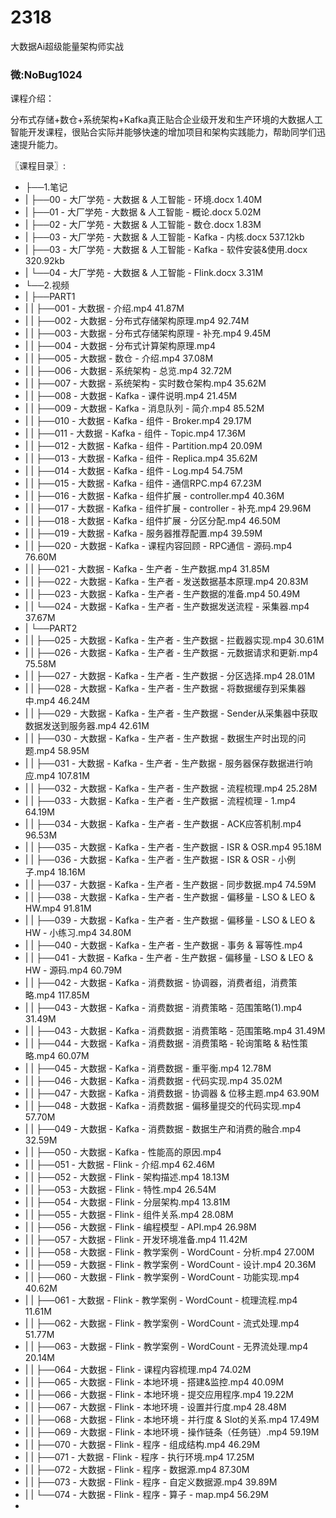 # 2318
大数据Ai超级能量架构师实战
### 微:NoBug1024 


课程介绍：

分布式存储+数仓+系统架构+Kafka真正贴合企业级开发和生产环境的大数据人工智能开发课程，很贴合实际并能够快速的增加项目和架构实践能力，帮助同学们迅速提升能力。


〖课程目录〗:

- ├──1.笔记  
- |   ├──00 - 大厂学苑 - 大数据 & 人工智能 - 环境.docx  1.40M
- |   ├──01 - 大厂学苑 - 大数据 & 人工智能 - 概论.docx  5.02M
- |   ├──02 - 大厂学苑 - 大数据 & 人工智能 - 数仓.docx  1.83M
- |   ├──03 - 大厂学苑 - 大数据 & 人工智能 - Kafka - 内核.docx  537.12kb
- |   ├──03 - 大厂学苑 - 大数据 & 人工智能 - Kafka - 软件安装&使用.docx  320.92kb
- |   └──04 - 大厂学苑 - 大数据 & 人工智能 - Flink.docx  3.31M
- └──2.视频  
- |   ├──PART1  
- |   |   ├──001 - 大数据 - 介绍.mp4  41.87M
- |   |   ├──002 - 大数据 - 分布式存储架构原理.mp4  92.74M
- |   |   ├──003 - 大数据 - 分布式存储架构原理 - 补充.mp4  9.45M
- |   |   ├──004 - 大数据 - 分布式计算架构原理.mp4  
- |   |   ├──005 - 大数据 - 数仓 - 介绍.mp4  37.08M
- |   |   ├──006 - 大数据 - 系统架构 - 总览.mp4  32.72M
- |   |   ├──007 - 大数据 - 系统架构 - 实时数仓架构.mp4  35.62M
- |   |   ├──008 - 大数据 - Kafka - 课件说明.mp4  21.45M
- |   |   ├──009 - 大数据 - Kafka - 消息队列 - 简介.mp4  85.52M
- |   |   ├──010 - 大数据 - Kafka - 组件 - Broker.mp4  29.17M
- |   |   ├──011 - 大数据 - Kafka - 组件 - Topic.mp4  17.36M
- |   |   ├──012 - 大数据 - Kafka - 组件 - Partition.mp4  20.09M
- |   |   ├──013 - 大数据 - Kafka - 组件 - Replica.mp4  35.62M
- |   |   ├──014 - 大数据 - Kafka - 组件 - Log.mp4  54.75M
- |   |   ├──015 - 大数据 - Kafka - 组件 - 通信RPC.mp4  67.23M
- |   |   ├──016 - 大数据 - Kafka - 组件扩展 - controller.mp4  40.36M
- |   |   ├──017 - 大数据 - Kafka - 组件扩展 - controller - 补充.mp4  29.96M
- |   |   ├──018 - 大数据 - Kafka - 组件扩展 - 分区分配.mp4  46.50M
- |   |   ├──019 - 大数据 - Kafka - 服务器推荐配置.mp4  39.59M
- |   |   ├──020 - 大数据 - Kafka - 课程内容回顾 - RPC通信 - 源码.mp4  76.60M
- |   |   ├──021 - 大数据 - Kafka - 生产者 - 生产数据.mp4  31.85M
- |   |   ├──022 - 大数据 - Kafka - 生产者 - 发送数据基本原理.mp4  20.83M
- |   |   ├──023 - 大数据 - Kafka - 生产者 - 生产数据的准备.mp4  50.49M
- |   |   └──024 - 大数据 - Kafka - 生产者 - 生产数据发送流程 - 采集器.mp4  37.67M
- |   └──PART2  
- |   |   ├──025 - 大数据 - Kafka - 生产者 - 生产数据 - 拦截器实现.mp4  30.61M
- |   |   ├──026 - 大数据 - Kafka - 生产者 - 生产数据 - 元数据请求和更新.mp4  75.58M
- |   |   ├──027 - 大数据 - Kafka - 生产者 - 生产数据 - 分区选择.mp4  28.01M
- |   |   ├──028 - 大数据 - Kafka - 生产者 - 生产数据 - 将数据缓存到采集器中.mp4  46.24M
- |   |   ├──029 - 大数据 - Kafka - 生产者 - 生产数据 - Sender从采集器中获取数据发送到服务器.mp4  42.61M
- |   |   ├──030 - 大数据 - Kafka - 生产者 - 生产数据 - 数据生产时出现的问题.mp4  58.95M
- |   |   ├──031 - 大数据 - Kafka - 生产者 - 生产数据 - 服务器保存数据进行响应.mp4  107.81M
- |   |   ├──032 - 大数据 - Kafka - 生产者 - 生产数据 - 流程梳理.mp4  25.28M
- |   |   ├──033 - 大数据 - Kafka - 生产者 - 生产数据 - 流程梳理 - 1.mp4  64.19M
- |   |   ├──034 - 大数据 - Kafka - 生产者 - 生产数据 - ACK应答机制.mp4  96.53M
- |   |   ├──035 - 大数据 - Kafka - 生产者 - 生产数据 - ISR & OSR.mp4  95.18M
- |   |   ├──036 - 大数据 - Kafka - 生产者 - 生产数据 - ISR & OSR - 小例子.mp4  18.16M
- |   |   ├──037 - 大数据 - Kafka - 生产者 - 生产数据 - 同步数据.mp4  74.59M
- |   |   ├──038 - 大数据 - Kafka - 生产者 - 生产数据 - 偏移量 - LSO & LEO & HW.mp4  91.81M
- |   |   ├──039 - 大数据 - Kafka - 生产者 - 生产数据 - 偏移量 - LSO & LEO & HW - 小练习.mp4  34.80M
- |   |   ├──040 - 大数据 - Kafka - 生产者 - 生产数据 - 事务 & 幂等性.mp4  
- |   |   ├──041 - 大数据 - Kafka - 生产者 - 生产数据 - 偏移量 - LSO & LEO & HW - 源码.mp4  60.79M
- |   |   ├──042 - 大数据 - Kafka - 消费数据 - 协调器，消费者组，消费策略.mp4  117.85M
- |   |   ├──043 - 大数据 - Kafka - 消费数据 - 消费策略 - 范围策略(1).mp4  31.49M
- |   |   ├──043 - 大数据 - Kafka - 消费数据 - 消费策略 - 范围策略.mp4  31.49M
- |   |   ├──044 - 大数据 - Kafka - 消费数据 - 消费策略 - 轮询策略 & 粘性策略.mp4  60.07M
- |   |   ├──045 - 大数据 - Kafka - 消费数据 - 重平衡.mp4  12.78M
- |   |   ├──046 - 大数据 - Kafka - 消费数据 - 代码实现.mp4  35.02M
- |   |   ├──047 - 大数据 - Kafka - 消费数据 - 协调器 & 位移主题.mp4  63.90M
- |   |   ├──048 - 大数据 - Kafka - 消费数据 - 偏移量提交的代码实现.mp4  57.70M
- |   |   ├──049 - 大数据 - Kafka - 消费数据 - 数据生产和消费的融合.mp4  32.59M
- |   |   ├──050 - 大数据 - Kafka - 性能高的原因.mp4  
- |   |   ├──051 - 大数据 - Flink - 介绍.mp4  62.46M
- |   |   ├──052 - 大数据 - Flink - 架构描述.mp4  18.13M
- |   |   ├──053 - 大数据 - Flink - 特性.mp4  26.54M
- |   |   ├──054 - 大数据 - Flink - 分层架构.mp4  13.81M
- |   |   ├──055 - 大数据 - Flink - 组件关系.mp4  28.08M
- |   |   ├──056 - 大数据 - Flink - 编程模型 - API.mp4  26.98M
- |   |   ├──057 - 大数据 - Flink - 开发环境准备.mp4  11.42M
- |   |   ├──058 - 大数据 - Flink - 教学案例 - WordCount - 分析.mp4  27.00M
- |   |   ├──059 - 大数据 - Flink - 教学案例 - WordCount - 设计.mp4  20.36M
- |   |   ├──060 - 大数据 - Flink - 教学案例 - WordCount - 功能实现.mp4  40.62M
- |   |   ├──061 - 大数据 - Flink - 教学案例 - WordCount - 梳理流程.mp4  11.61M
- |   |   ├──062 - 大数据 - Flink - 教学案例 - WordCount - 流式处理.mp4  51.77M
- |   |   ├──063 - 大数据 - Flink - 教学案例 - WordCount - 无界流处理.mp4  20.14M
- |   |   ├──064 - 大数据 - Flink - 课程内容梳理.mp4  74.02M
- |   |   ├──065 - 大数据 - Flink - 本地环境 - 搭建&监控.mp4  40.09M
- |   |   ├──066 - 大数据 - Flink - 本地环境 - 提交应用程序.mp4  19.22M
- |   |   ├──067 - 大数据 - Flink - 本地环境 - 设置并行度.mp4  28.48M
- |   |   ├──068 - 大数据 - Flink - 本地环境 - 并行度 & Slot的关系.mp4  17.49M
- |   |   ├──069 - 大数据 - Flink - 本地环境 - 操作链条（任务链）.mp4  59.19M
- |   |   ├──070 - 大数据 - Flink - 程序 - 组成结构.mp4  46.29M
- |   |   ├──071 - 大数据 - Flink - 程序 - 执行环境.mp4  17.25M
- |   |   ├──072 - 大数据 - Flink - 程序 - 数据源.mp4  87.30M
- |   |   ├──073 - 大数据 - Flink - 程序 - 自定义数据源.mp4  39.89M
- |   |   └──074 - 大数据 - Flink - 程序 - 算子 - map.mp4  56.29M
- 

